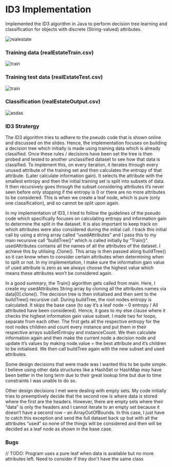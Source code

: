# ID3 Implementation

Implemented the ID3 algorithm in Java to perform decision tree learning
and classification for objects with discrete (String-valued) attributes.

![realestate](https://i.imgur.com/mbgt1HY.png)

### Training data (realEstateTrain.csv)
![train](https://i.imgur.com/vD5YBXz.png)

### Training test data (realEstateTest.csv)
![train](https://i.imgur.com/lOhpb3U.png)

### Classification (realEstateOutput.csv)
![asdas](https://i.imgur.com/0szffut.png)

### ID3 Stratergy

The ID3 algorithm tries to adhere to the pseudo code that is shown online and discussed on
the slides. Hence, the implementation focuses on building a decision tree which initially is
made using training data which is already classified. Once these rules / decisions have been
set the tree is then probed and tested to another unclassified dataset to see how that data is
classified. To implement this, on every iteration, it iterates through every unused attribute of
the training set and then calculates the entropy of that attribute. (Later calculate information
gain). It selects the attribute with the smallest entropy and then the initial training set is split
into subsets of data. It then recursively goes through the subset considering attributes it’s
never seen before only stopping if the entropy is 0 or there are no more attributes to be
considered. This is when we create a leaf node, which is pure (only one classification), and
so cannot be split upon again. 

In my implementation of ID3, I tried to follow the guidelines of the pseudo code which
specifically focuses on calculating entropy and information gain to determine the split in the
dataset. It is also important to keep track on which attributes were also considered during the
initial call. I track this initial call by using a string array called “usedAttributes” and I pass this
to my main recursive call “buildTree()” which is called initially by “Train()”. usedAttributes
contains all the names of all the attributes of the dataset. I achieve this by utilising .Clone().
This array is then passed along buildTree() so it can know when to consider certain
attributes when determining when to split or not. In my implementation, I make sure the
information gain value of used attribute is zero as we always choose the highest value which
means these attributes won’t be considered again. 

In a good summary, the Train() algorithm gets called from main. Here, I create my
usedAttributes String array by cloning all the attributes names via data[0].clone(). The
decision tree is then initialised and then sent to the buildTree() recursive call. During
buildTree, the root nodes entropy is calculated. It skips the base case (to say it’s a leaf node
– 0 entropy / All attributed have been considered). Hence, it goes to my else clause where it
checks the highest information gain value subset. I made two for loops, separate from each
other. The first gets all the respective entropy for the root nodes children and count every
instance and put them in their respective arrays subSetEntropy and instanceCount. We then
calculate information again and then make the current node a decision node and update it’s
values by making node.value = the best attribute and it’s children to be initialised. We then
call buildTree again with the new subset and used attributes. 

Some design decisions that were made was I wanted this to be quite simple. I believe using
other data structures like a HashSet or HashMap may have been better in the long term due
to their great lookup time but due to time constraints I was unable to do so.

Other design decisions I met were dealing with empty sets. My code initially tries to preemptively decide that the second row is where data is stored where the first are the headers.
However, there are empty sets where their “data” is only the headers and I cannot iterate to
an empty set because it doesn’t have a second row – an ArrayOutOfBounds. In this case, I
just have to catch this exception and send the full dataset back up but with all the attributes
“used” so none of the things will be considered and then will be decided as a leaf node as
shown in the base case.

### Bugs

// TODO: Program uses a pure leaf when data is available but no more attributes left. Need to consider if they don't have the same class
